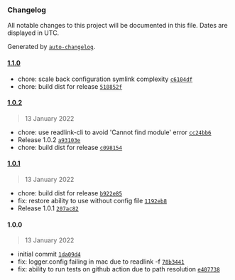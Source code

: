 ### Changelog

All notable changes to this project will be documented in this file. Dates are displayed in UTC.

Generated by [`auto-changelog`](https://github.com/CookPete/auto-changelog).

#### [1.1.0](https://github.com/simplyhexagonal/logger-cli/compare/1.0.2...1.1.0)

- chore: scale back configuration symlink complexity [`c6104df`](https://github.com/simplyhexagonal/logger-cli/commit/c6104df09350a59b8e033868bc8e8eac87578567)
- chore: build dist for release [`518852f`](https://github.com/simplyhexagonal/logger-cli/commit/518852f78dec524495ed40c1df1ec779720832ad)

#### [1.0.2](https://github.com/simplyhexagonal/logger-cli/compare/1.0.1...1.0.2)

> 13 January 2022

- chore: use readlink-cli to avoid 'Cannot find module' error [`cc24bb6`](https://github.com/simplyhexagonal/logger-cli/commit/cc24bb60b3f337d4c0cf6239cafd1a0f16b40ec3)
- Release 1.0.2 [`a93103e`](https://github.com/simplyhexagonal/logger-cli/commit/a93103e589c4ba5e806a716b4b786c06aa22252f)
- chore: build dist for release [`c098154`](https://github.com/simplyhexagonal/logger-cli/commit/c098154cc5a28bf3cfcf80f91a47041806c1462d)

#### [1.0.1](https://github.com/simplyhexagonal/logger-cli/compare/1.0.0...1.0.1)

> 13 January 2022

- chore: build dist for release [`b922e85`](https://github.com/simplyhexagonal/logger-cli/commit/b922e85ac02b66848e389cce93bca031ffb5487c)
- fix: restore ability to use without config file [`1192eb8`](https://github.com/simplyhexagonal/logger-cli/commit/1192eb82e4beb76b77a6918c76388bb7066d620e)
- Release 1.0.1 [`207ac82`](https://github.com/simplyhexagonal/logger-cli/commit/207ac821240cfd8aacb2c73aafdc10c90a38af1b)

#### 1.0.0

> 13 January 2022

- initial commit [`1da09d4`](https://github.com/simplyhexagonal/logger-cli/commit/1da09d4d350541b19faf2bbaed24ef95313646c3)
- fix: logger.config failing in mac due to readlink -f [`78b3441`](https://github.com/simplyhexagonal/logger-cli/commit/78b34412e3bd0f96e8b641d1f05e5960b010c862)
- fix: ability to run tests on github action due to path resolution [`e407738`](https://github.com/simplyhexagonal/logger-cli/commit/e407738366fec5b678dbc1de87f0bb3b22e91101)
